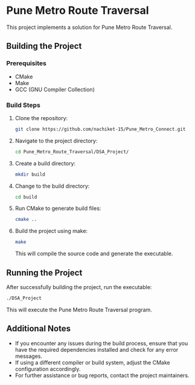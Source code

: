 
# Pune Metro Route Traversal

This project implements a solution for Pune Metro Route Traversal.

## Building the Project

### Prerequisites

- CMake
- Make
- GCC (GNU Compiler Collection)

### Build Steps

1. Clone the repository:

   ```bash
   git clone https://github.com/nachiket-15/Pune_Metro_Connect.git
   ```

2. Navigate to the project directory:

   ```bash
   cd Pune_Metro_Route_Traversal/DSA_Project/
   ```

3. Create a build directory:

   ```bash
   mkdir build
   ```

4. Change to the build directory:

   ```bash
   cd build
   ```

5. Run CMake to generate build files:

   ```bash
   cmake ..
   ```

6. Build the project using make:

   ```bash
   make
   ```

   This will compile the source code and generate the executable.

## Running the Project

After successfully building the project, run the executable:

```bash
./DSA_Project
```

This will execute the Pune Metro Route Traversal program.

## Additional Notes

- If you encounter any issues during the build process, ensure that you have the required dependencies installed and check for any error messages.
- If using a different compiler or build system, adjust the CMake configuration accordingly.
- For further assistance or bug reports, contact the project maintainers.

```
